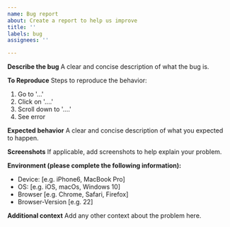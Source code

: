 ```yaml
---
name: Bug report
about: Create a report to help us improve
title: ''
labels: bug
assignees: ''

---
```


**Describe the bug**
A clear and concise description of what the bug is.

**To Reproduce**
Steps to reproduce the behavior:
1. Go to '...'
2. Click on '....'
3. Scroll down to '....'
4. See error

**Expected behavior**
A clear and concise description of what you expected to happen.

**Screenshots**
If applicable, add screenshots to help explain your problem.

**Environment (please complete the following information):**
-  Device: [e.g. iPhone6, MacBook Pro]
 - OS: [e.g. iOS, macOs, Windows 10]
 - Browser [e.g. Chrome, Safari, Firefox]
 - Browser-Version [e.g. 22]

**Additional context**
Add any other context about the problem here.
